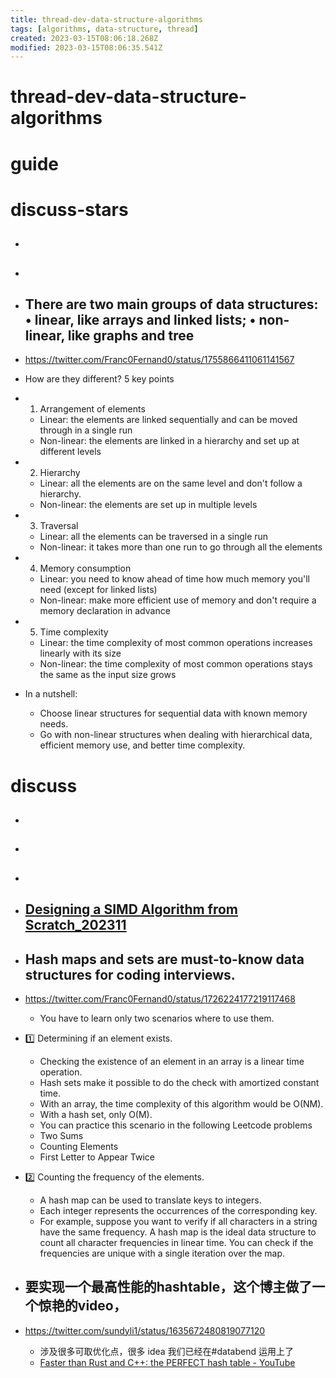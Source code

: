 ```yaml
---
title: thread-dev-data-structure-algorithms
tags: [algorithms, data-structure, thread]
created: 2023-03-15T08:06:18.268Z
modified: 2023-03-15T08:06:35.541Z
---
```


# thread-dev-data-structure-algorithms

# guide

# discuss-stars
- ## 

- ## 

- ## There are two main groups of data structures: • linear, like arrays and linked lists; • non-linear, like graphs and tree
- https://twitter.com/Franc0Fernand0/status/1755866411061141567
- How are they different? 5 key points 
- 1. Arrangement of elements
  - Linear: the elements are linked sequentially and can be moved through in a single run
  - Non-linear: the elements are linked in a hierarchy and set up at different levels
- 2. Hierarchy
  - Linear: all the elements are on the same level and don't follow a hierarchy.
  - Non-linear: the elements are set up in multiple levels
- 3. Traversal
  - Linear: all the elements can be traversed in a single run
  - Non-linear: it takes more than one run to go through all the elements
- 4. Memory consumption
  - Linear: you need to know ahead of time how much memory you'll need (except for linked lists)
  - Non-linear: make more efficient use of memory and don't require a memory declaration in advance
- 5. Time complexity
  - Linear: the time complexity of most common operations increases linearly with its size
  - Non-linear: the time complexity of most common operations stays the same as the input size grows

- In a nutshell:
  - Choose linear structures for sequential data with known memory needs.
  - Go with non-linear structures when dealing with hierarchical data, efficient memory use, and better time complexity.
# discuss
- ## 

- ## 

- ## 

- ## [Designing a SIMD Algorithm from Scratch_202311](https://mcyoung.xyz/2023/11/27/simd-base64/)

- ## Hash maps and sets are must-to-know data structures for coding interviews.
- https://twitter.com/Franc0Fernand0/status/1726224177219117468
  - You have to learn only two scenarios where to use them.
- 1️⃣ Determining if an element exists.
  - Checking the existence of an element in an array is a linear time operation. 
  - Hash sets make it possible to do the check with amortized constant time.
  - With an array, the time complexity of this algorithm would be O(NM). 
  - With a hash set, only O(M).
  - You can practice this scenario in the following Leetcode problems
  - Two Sums
  - Counting Elements
  - First Letter to Appear Twice
- 2️⃣ Counting the frequency of the elements.
  - A hash map can be used to translate keys to integers. 
  - Each integer represents the occurrences of the corresponding key. 
  - For example, suppose you want to verify if all characters in a string have the same frequency. A hash map is the ideal data structure to count all character frequencies in linear time. You can check if the frequencies are unique with a single iteration over the map.

- ## 要实现一个最高性能的hashtable，这个博主做了一个惊艳的video，
- https://twitter.com/sundyli1/status/1635672480819077120
  - 涉及很多可取优化点，很多 idea 我们已经在#databend 运用上了
  - [Faster than Rust and C++: the PERFECT hash table - YouTube](https://www.youtube.com/watch?v=DMQ_HcNSOAI)

